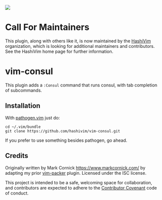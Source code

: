 [![](https://img.shields.io/badge/Supports%20Consul%20Version-%3E%3D1.3.0-blue.svg)](https://github.com/hashicorp/consul/blob/v1.3.0/CHANGELOG.md)

# Call For Maintainers

This plugin, along with others like it, is now maintained by the
[HashiVim](http://hashivim.github.io/) organization, which is looking for
additional maintainers and contributors. See the HashiVim home page for
further information.

# vim-consul

This plugin adds a `:Consul` command that runs consul, with tab
completion of subcommands.

## Installation

With [pathogen.vim](https://github.com/tpope/vim-pathogen) just do:

    cd ~/.vim/bundle
    git clone https://github.com/hashivim/vim-consul.git

If you prefer to use something besides pathogen, go ahead.

## Credits

Originally written by Mark Cornick <https://www.markcornick.com/> by adapting my
prior [vim-packer](https://github.com/hashivim/packer) plugin. Licensed under
the ISC license.

This project is intended to be a safe, welcoming space for collaboration, and
contributors are expected to adhere to the [Contributor
Covenant](http://contributor-covenant.org) code of conduct.
